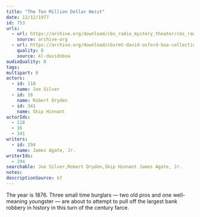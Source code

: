 ```yaml
---
title: "The Ten Million Dollar Heist"
date: 12/12/1977
id: 753
urls: 
  - url: https://archive.org/download/cbs_radio_mystery_theater/cbs_radio_mystery_theater-0751-0800.zip/cbs_radio_mystery_theater-0751-0800%2Fcbsrmt_0753_the_ten_million_dollar_heist.mp3
    source: archive-org
  - url: https://archive.org/download/cbsrmt-david-oxford-boa-collection/CBSRMT-771212-0753-The-Ten-Million-Dollar-Heist-(24-22)-[2007]-{BoA}.mp3
    quality: 0
    source: kl-davidoboa
audioQuality: 0
tags: 
multipart: 0
actors:  
  - id: 118
    name: Joe Silver  
  - id: 16
    name: Robert Dryden  
  - id: 341
    name: Skip Hinnant
actorIds:  
  - 118  
  - 16  
  - 341
writers:  
  - id: 294
    name: James Agate, Jr.
writerIds:  
  - 294
searchable: Joe Silver,Robert Dryden,Skip Hinnant James Agate, Jr.
notes: 
descriptionSource: kf
---
```

The year is 1876. Three small time burglars — two old pros and one well-meaning youngster — are about to attempt to pull off the largest bank robbery in history in this turn of the century farce.